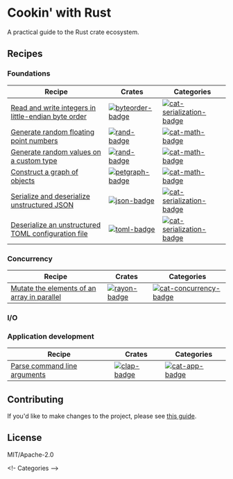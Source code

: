 # Cookin' with Rust

A practical guide to the Rust crate ecosystem.

## Recipes

### Foundations

| Recipe | Crates | Categories |
|--------|--------|------------|
| [Read and write integers in little-endian byte order][ex-byteorder-le] | [![byteorder-badge]][byteorder] | [![cat-serialization-badge]][cat-serialization] |
| [Generate random floating point numbers][ex-rand-float] | [![rand-badge]][rand] | [![cat-math-badge]][cat-math] |
| [Generate random values on a custom type][ex-rand-custom] | [![rand-badge]][rand] | [![cat-math-badge]][cat-math] |
| [Construct a graph of objects][ex-petgraph-basic] | [![petgraph-badge]][petgraph] | [![cat-math-badge]][cat-math] |
| [Serialize and deserialize unstructured JSON][ex-json-basic] | [![json-badge]][json] | [![cat-serialization-badge]][cat-serialization] |
| [Deserialize an unstructured TOML configuration file][ex-toml-basic] | [![toml-badge]][toml] | [![cat-serialization-badge]][cat-serialization] |

### Concurrency

| Recipe | Crates | Categories |
|--------|--------|------------|
| [Mutate the elements of an array in parallel][ex-rayon-iter-mut] | [![rayon-badge]][rayon] | [![cat-concurrency-badge]][cat-concurrency] |

### I/O

### Application development

| Recipe | Crates | Categories |
|--------|--------|------------|
| [Parse command line arguments][ex-clap-basic] | [![clap-badge]][clap] | [![cat-app-badge]][cat-app] |



## Contributing

If you'd like to make changes to the project, please see [this guide](pages/contributing.html).

## License

MIT/Apache-2.0

<!- Categories -->

[cat-serialization-badge]: https://img.shields.io/badge/-serialization-orange.svg
[cat-serialization]: https://crates.io
[cat-math-badge]: https://img.shields.io/badge/-rand-orange.svg
[cat-math]: https://crates.io
[cat-app-badge]: https://img.shields.io/badge/-app-orange.svg
[cat-app]: https://crates.io
[cat-concurrency-badge]: https://img.shields.io/badge/-concurrency-orange.svg
[cat-concurrency]: https://crates.io

<!-- Crates -->

[byteorder-badge]: https://img.shields.io/badge/byteorder-1.0.0-blue.svg
[byteorder]: https://docs.rs/byteorder/1.0.0/byteorder/
[petgraph-badge]: https://img.shields.io/badge/petgraph-0.4.3-blue.svg
[petgraph]: https://docs.rs/petgraph/0.4.3/petgraph/
[rand-badge]: https://img.shields.io/badge/rand-0.3.15-blue.svg
[rand]: https://docs.rs/rand/0.3.15/rand/
[clap-badge]: https://img.shields.io/badge/clap-2.22.2-blue.svg
[clap]: https://docs.rs/clap/2.22.0/rand/
[rayon-badge]: https://img.shields.io/badge/rayon-0.6.0-blue.svg
[rayon]: https://docs.rs/rayon/0.6.0/rayon/
[json-badge]: https://img.shields.io/badge/json-0.11.5-blue.svg
[json]: https://docs.rs/json/0.11.5/json/
[toml-badge]: https://img.shields.io/badge/toml-0.3.0-blue.svg
[toml]: https://docs.rs/toml/0.3.0/toml/

<!-- Examples -->

[ex-byteorder-le]: todo
[ex-rand-float]: todo
[ex-rand-custom]: todo
[ex-petgraph-basic]: todo
[ex-clap-basic]: todo
[ex-json-basic]: todo
[ex-toml-basic]: todo
[ex-rayon-iter-mut]: todo
